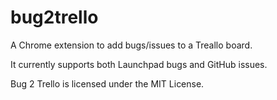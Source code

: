 bug2trello
==========

A Chrome extension to add bugs/issues to a Treallo board.

It currently supports both Launchpad bugs and GitHub issues.

Bug 2 Trello is licensed under the MIT License.
